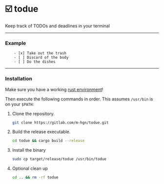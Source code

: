 
# ☑️  todue

Keep track of TODOs and deadlines in your terminal

---

### Example


```
    - [x] Take out the trash
    - [ ] Discard of the body
    - [ ] Do the dishes
```

---

### Installation

Make sure you have a working [rust environment](https://rustup.rs/)!

Then execute the following commands in order.
This assumes `/usr/bin` is on your `$PATH`:

1.
    Clone the repository.
    ```sh
    git clone https://gitlab.com/m-hgn/todue.git
    ```
2.
    Build the release executable.
    ```sh
    cd todue && cargo build --release
    ```
3.
    Install the binary
    ```sh
    sudo cp target/release/todue /usr/bin/todue
    ```
4.
    Optional clean up
    ```sh
    cd .. && rm -rf todue
    ```

